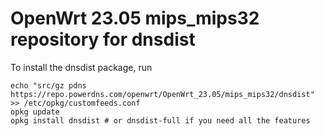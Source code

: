 OpenWrt 23.05 mips_mips32 repository for dnsdist
========

To install the dnsdist package, run

```
echo "src/gz pdns https://repo.powerdns.com/openwrt/OpenWrt_23.05/mips_mips32/dnsdist" >> /etc/opkg/customfeeds.conf
opkg update
opkg install dnsdist # or dnsdist-full if you need all the features
```
